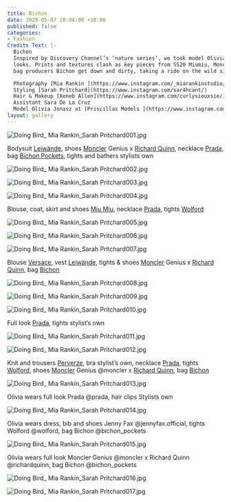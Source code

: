 ```yaml
---
title: Bichon
date: 2020-05-07 20:04:00 +10:00
published: false
categories:
- Fashion
Credits Text: |-
  Bichon
  Inspired by Discovery Channel’s ‘nature series’, we took model Olivia into the jungle and styled her in some fierce
  looks. Prints and textures clash as key pieces from SS20 Miumiu, Moncler Genius x Richard Quinn & sustainable
  bag producers Bichon get down and dirty, taking a ride on the wild side.

  Photography [Mia Rankin ](https://www.instagram.com/_miarankinstudio/)
  Styling [Sarah Pritchard](https://www.instagram.com/sar4hcant/)
  Hair & Makeup [Xeneb Allen](https://www.instagram.com/curlysiouxsie/) using products by [Kevin Murphy](https://www.instagram.com/kevin.murphy/)
  Assistant Sara De La Cruz
  Model Olivia Jonasz at [Priscillas Models ](https://www.instagram.com/priscillasmodels/)
layout: gallery
---
```


![Doing Bird_ Mia Rankin_Sarah Pritchard001.jpg](/uploads/Doing%20Bird_%20Mia%20Rankin_Sarah%20Pritchard001.jpg)

Bodysuit [Leiwände](https://www.instagram.com/leinwande_official/), shoes [Moncler](https://www.instagram.com/moncler/) Genius x [Richard Quinn](https://www.instagram.com/richardquinn/), necklace [Prada](https://www.instagram.com/prada/), bag [Bichon Pockets](https://www.instagram.com/bichon_pockets/), tights and bathers stylists own

![Doing Bird_ Mia Rankin_Sarah Pritchard002.jpg](/uploads/Doing%20Bird_%20Mia%20Rankin_Sarah%20Pritchard002.jpg)

![Doing Bird_ Mia Rankin_Sarah Pritchard003.jpg](/uploads/Doing%20Bird_%20Mia%20Rankin_Sarah%20Pritchard003.jpg) 

![Doing Bird_ Mia Rankin_Sarah Pritchard004.jpg](/uploads/Doing%20Bird_%20Mia%20Rankin_Sarah%20Pritchard004.jpg)

Blouse, coat, skirt and shoes [Miu Miu](https://www.instagram.com/miumiu/), necklace [Prada](https://www.instagram.com/prada/), tights [Wolford](https://www.instagram.com/wolford/)

![Doing Bird_ Mia Rankin_Sarah Pritchard005.jpg](/uploads/Doing%20Bird_%20Mia%20Rankin_Sarah%20Pritchard005.jpg)

![Doing Bird_ Mia Rankin_Sarah Pritchard006.jpg](/uploads/Doing%20Bird_%20Mia%20Rankin_Sarah%20Pritchard006.jpg)

![Doing Bird_ Mia Rankin_Sarah Pritchard007.jpg](/uploads/Doing%20Bird_%20Mia%20Rankin_Sarah%20Pritchard007.jpg)

Blouse [Versace](https://www.instagram.com/versace/), vest [Leiwände](https://www.instagram.com/leinwande_official/), tights & shoes [Moncler](https://www.instagram.com/moncler/) Genius x [Richard Quinn](https://www.instagram.com/richardquinn/), bag [Bichon](https://www.instagram.com/bichon_pockets/)

![Doing Bird_ Mia Rankin_Sarah Pritchard008.jpg](/uploads/Doing%20Bird_%20Mia%20Rankin_Sarah%20Pritchard008.jpg)

![Doing Bird_ Mia Rankin_Sarah Pritchard009.jpg](/uploads/Doing%20Bird_%20Mia%20Rankin_Sarah%20Pritchard009.jpg)

![Doing Bird_ Mia Rankin_Sarah Pritchard010.jpg](/uploads/Doing%20Bird_%20Mia%20Rankin_Sarah%20Pritchard010.jpg)

Full look [Prada](https://www.instagram.com/prada/), tights stylist’s own

![Doing Bird_ Mia Rankin_Sarah Pritchard011.jpg](/uploads/Doing%20Bird_%20Mia%20Rankin_Sarah%20Pritchard011.jpg)

![Doing Bird_ Mia Rankin_Sarah Pritchard012.jpg](/uploads/Doing%20Bird_%20Mia%20Rankin_Sarah%20Pritchard012.jpg)

Knit and trousers [Perverze](https://www.instagram.com/perverze_official/), bra stylist’s own, necklace [Prada](https://www.instagram.com/prada/), tights
[Wolford](https://www.instagram.com/wolford/), shoes [Moncler](https://www.instagram.com/moncler/) Genius @moncler x [Richard Quinn](https://www.instagram.com/richardquinn/), bag [Bichon ](https://www.instagram.com/bichon_pockets/)

![Doing Bird_ Mia Rankin_Sarah Pritchard013.jpg](/uploads/Doing%20Bird_%20Mia%20Rankin_Sarah%20Pritchard013.jpg)

Olivia wears full look Prada @prada, hair clips Stylists own

![Doing Bird_ Mia Rankin_Sarah Pritchard014.jpg](/uploads/Doing%20Bird_%20Mia%20Rankin_Sarah%20Pritchard014.jpg)

Olivia wears dress, bib and shoes Jenny Fax @jennyfax.official, tights Wolford @wolford, bag Bichon @bichon_pockets

![Doing Bird_ Mia Rankin_Sarah Pritchard015.jpg](/uploads/Doing%20Bird_%20Mia%20Rankin_Sarah%20Pritchard015.jpg)

Olivia wears full look Moncler Genius @moncler x Richard Quinn @richardquinn, bag Bichon @bichon_pockets

![Doing Bird_ Mia Rankin_Sarah Pritchard016.jpg](/uploads/Doing%20Bird_%20Mia%20Rankin_Sarah%20Pritchard016.jpg)

![Doing Bird_ Mia Rankin_Sarah Pritchard017.jpg](/uploads/Doing%20Bird_%20Mia%20Rankin_Sarah%20Pritchard017.jpg)

